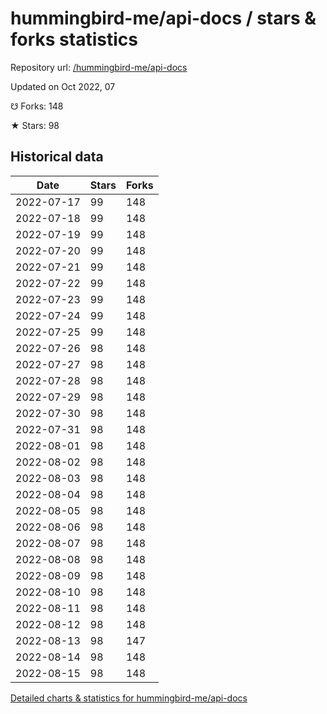 # hummingbird-me/api-docs / stars & forks statistics

Repository url: [/hummingbird-me/api-docs](https://github.com/hummingbird-me/api-docs)

Updated on Oct 2022, 07

☋ Forks: 148

★ Stars: 98

## Historical data
| Date | Stars | Forks |
|------|-------|-------|
| 2022-07-17 | 99 | 148 | 
| 2022-07-18 | 99 | 148 | 
| 2022-07-19 | 99 | 148 | 
| 2022-07-20 | 99 | 148 | 
| 2022-07-21 | 99 | 148 | 
| 2022-07-22 | 99 | 148 | 
| 2022-07-23 | 99 | 148 | 
| 2022-07-24 | 99 | 148 | 
| 2022-07-25 | 99 | 148 | 
| 2022-07-26 | 98 | 148 | 
| 2022-07-27 | 98 | 148 | 
| 2022-07-28 | 98 | 148 | 
| 2022-07-29 | 98 | 148 | 
| 2022-07-30 | 98 | 148 | 
| 2022-07-31 | 98 | 148 | 
| 2022-08-01 | 98 | 148 | 
| 2022-08-02 | 98 | 148 | 
| 2022-08-03 | 98 | 148 | 
| 2022-08-04 | 98 | 148 | 
| 2022-08-05 | 98 | 148 | 
| 2022-08-06 | 98 | 148 | 
| 2022-08-07 | 98 | 148 | 
| 2022-08-08 | 98 | 148 | 
| 2022-08-09 | 98 | 148 | 
| 2022-08-10 | 98 | 148 | 
| 2022-08-11 | 98 | 148 | 
| 2022-08-12 | 98 | 148 | 
| 2022-08-13 | 98 | 147 | 
| 2022-08-14 | 98 | 148 | 
| 2022-08-15 | 98 | 148 | 


[Detailed charts & statistics for hummingbird-me/api-docs](https://reviewgithub.com/rep/hummingbird-me/api-docs)
